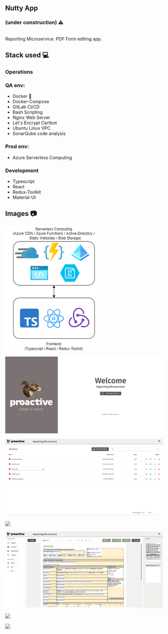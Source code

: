## Nutty App

### (under construction) ⚠️

<br>
Reporting Microservice. PDF Form editing app.

<br>

## Stack used 💻

### Operations

### QA env:

- Docker 🐳
- Docker-Compose
- GitLab CI/CD
- Bash Scripting
- Nginx Web Server
- Let's Encrypt Certbot
- Ubuntu Linux VPC
- SonarQube code analysis

### Prod env:

- Azure Serverless Computing

### Development

- Typescript
- React
- Redux-Toolkit
- Material-UI

## Images 📷

![](./images/arch.drawio.png)

![](./images/image0.png)

![](./images/image1.png)

![](./images/image5.png)

![](./images/image2.png)

![](./images/image3.png)

![](./images/image4.png)
